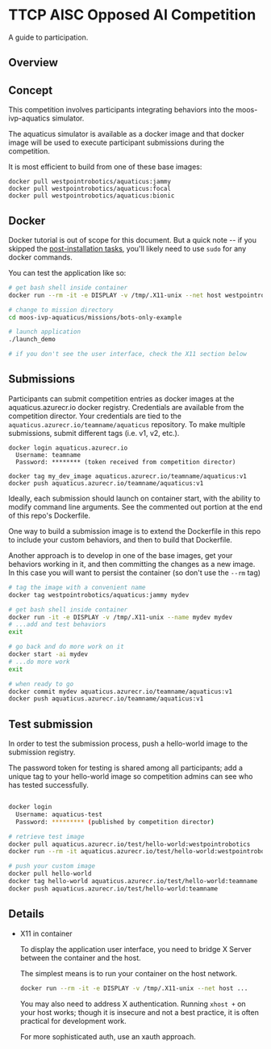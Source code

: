 # TTCP AISC Opposed AI Competition

A guide to participation.

## Overview

## Concept

This competition involves participants integrating behaviors
into the moos-ivp-aquatics simulator.

The aquaticus simulator is available as a docker image and that docker
image will be used to execute participant submissions during the competition.

It is most efficient to build from one of these base images:
```
docker pull westpointrobotics/aquaticus:jammy
docker pull westpointrobotics/aquaticus:focal
docker pull westpointrobotics/aquaticus:bionic
```
## Docker

Docker tutorial is out of scope for this document.  But a quick note -- 
if you skipped the [post-installation tasks](https://docs.docker.com/engine/install/linux-postinstall/#manage-docker-as-a-non-root-user),
you'll likely need to use `sudo` for any docker commands.

You can test the application like so:

```bash
# get bash shell inside container
docker run --rm -it -e DISPLAY -v /tmp/.X11-unix --net host westpointrobotics/aquaticus:jammy

# change to mission directory
cd moos-ivp-aquaticus/missions/bots-only-example

# launch application
./launch_demo

# if you don't see the user interface, check the X11 section below
```

## Submissions

Participants can submit competition entries as docker images at  the 
aquaticus.azurecr.io docker registry.
Credentials are available from the competition director.
Your credentials are tied to the `aquaticus.azurecr.io/teamname/aquaticus` repository.
To make multiple submissions, submit different tags (i.e. v1, v2, etc.).

```
docker login aquaticus.azurecr.io
  Username: teamname
  Password: ******** (token received from competition director)

docker tag my_dev_image aquaticus.azurecr.io/teamname/aquaticus:v1
docker push aquaticus.azurecr.io/teamname/aquaticus:v1
```

Ideally, each submission should launch on container start, with the ability to
modify command line arguments.  See the commented out portion at the end of this
repo's Dockerfile.

One way to build a submission image is to extend the Dockerfile in this repo
to include your custom behaviors, and then to build that Dockerfile.

Another approach is to develop in one of the base images, get your behaviors
working in it, and then committing the changes as a new image.  In this case
you will want to persist the container (so don't use the `--rm` tag)

```bash
# tag the image with a convenient name
docker tag westpointrobotics/aquaticus:jammy mydev

# get bash shell inside container
docker run -it -e DISPLAY -v /tmp/.X11-unix --name mydev mydev
# ...add and test behaviors
exit

# go back and do more work on it
docker start -ai mydev
# ...do more work
exit

# when ready to go
docker commit mydev aquaticus.azurecr.io/teamname/aquaticus:v1
docker push aquaticus.azurecr.io/teamname/aquaticus:v1
```

## Test submission

In order to test the submission process, push a hello-world image to the submission registry.

The password token for testing is shared among all participants; add a unique tag to your 
hello-world image so competition admins can see who has tested successfully.

```bash

docker login
  Username: aquaticus-test
  Password: ********* (published by competition director)

# retrieve test image
docker pull aquaticus.azurecr.io/test/hello-world:westpointrobotics
docker run --rm -it aquaticus.azurecr.io/test/hello-world:westpointrobotics

# push your custom image
docker pull hello-world
docker tag hello-world aquaticus.azurecr.io/test/hello-world:teamname
docker push aquaticus.azurecr.io/test/hello-world:teamname

```

## Details

- X11 in container

    To display the application user interface, you need to bridge X Server between
    the container and the host.

    The simplest means is to run your container on the host network.
    ```bash
    docker run --rm -it -e DISPLAY -v /tmp/.X11-unix --net host ...
    ```

    You may also need to address X authentication. Running `xhost +` on your host
    works; though it is insecure and not a best practice, it is often practical for
    development work.

    For more sophisticated auth, use an xauth approach.
